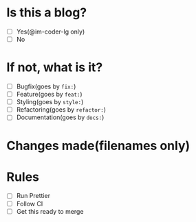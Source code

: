 # Is this a blog?

- [ ] Yes(@im-coder-lg only)
- [ ] No

# If not, what is it?

- [ ] Bugfix(goes by `fix:`)
- [ ] Feature(goes by `feat:`)
- [ ] Styling(goes by `style:`)
- [ ] Refactoring(goes by `refactor:`)
- [ ] Documentation(goes by `docs:`)

# Changes made(filenames only)

# Rules

- [ ] Run Prettier
- [ ] Follow CI
- [ ] Get this ready to merge
